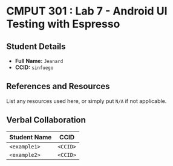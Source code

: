 # CMPUT 301 : Lab 7 - Android UI Testing with Espresso

## Student Details

- **Full Name:** `Jeanard`
- **CCID:** `sinfuego`

## References and Resources

List any resources used here, or simply put `N/A` if not applicable.

## Verbal Collaboration

| Student Name | CCID     |
| ------------ | -------- |
| `<example1>` | `<CCID>` |
| `<example2>` | `<CCID>` |
